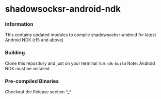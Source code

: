 # shadowsocksr-android-ndk

### Information
This contains updated modules to compile shadowsocksr-android for latest Android NDK (r15 and above)

### Building
Clone this repository and just on your terminal run `ndk-build`
Note: Android NDK must be installed

### Pre-compiled Binaries
Checkout the Release section ^_^

